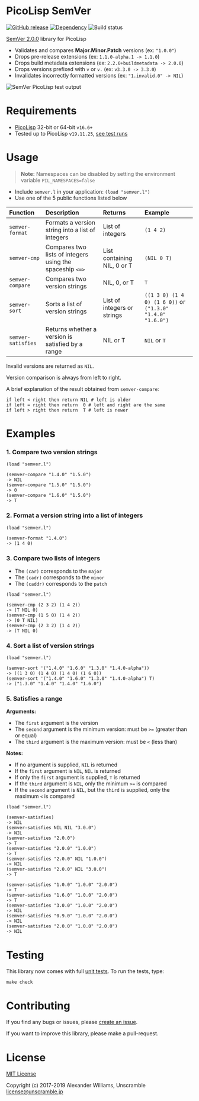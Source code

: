 # PicoLisp SemVer

[![GitHub release](https://img.shields.io/github/release/aw/picolisp-semver.svg)](https://github.com/aw/picolisp-semver) [![Dependency](https://img.shields.io/badge/[deps]&#32;picolisp--unit-v3.0.0-ff69b4.svg)](https://github.com/aw/picolisp-unit.git)  ![Build status](https://github.com/aw/picolisp-semver/workflows/CI/badge.svg?branch=master)

[SemVer 2.0.0](http://semver.org) library for PicoLisp

  * Validates and compares **Major.Minor.Patch** versions (ex: `"1.0.0"`)
  * Drops pre-release extensions (ex: `1.1.0-alpha.1 -> 1.1.0`)
  * Drops build metadata extensions (ex: `2.2.0+buildmetadata -> 2.0.0`)
  * Drops versions prefixed with `v` or `v.` (ex: `v3.3.0 -> 3.3.0`)
  * Invalidates incorrectly formatted versions (ex: `"1.invalid.0" -> NIL`)

![SemVer PicoLisp test output](https://cloud.githubusercontent.com/assets/153401/23364395/ceda769a-fcf6-11e6-9bf6-b7b0b8187f61.png)

# Requirements

  * [PicoLisp](http://picolisp.com) 32-bit or 64-bit `v16.6+`
  * Tested up to PicoLisp `v19.11.25`, [see test runs](https://github.com/aw/picolisp-semver/commit/4daf068c7fd61766926bd0124571631f368a3291/checks)

# Usage

> **Note:** Namespaces can be disabled by setting the environment variable `PIL_NAMESPACES=false`

  * Include `semver.l` in your application: `(load "semver.l")`
  * Use one of the 5 public functions listed below

| Function | Description | Returns | Example |
| :---- | :---- | :---- | :---- |
| `semver-format` | Formats a version string into a list of integers | List of integers | `(1 4 2)` |
| `semver-cmp` | Compares two lists of integers using the spaceship `<=>` | List containing NIL, 0 or T | `(NIL 0 T)` |
| `semver-compare` | Compares two version strings | NIL, 0, or T | `T` |
| `semver-sort` | Sorts a list of version strings | List of integers or strings | `((1 3 0) (1 4 0) (1 6 0))` or `("1.3.0" "1.4.0" "1.6.0")` |
| `semver-satisfies` | Returns whether a version is satisfied by a range | NIL or T | `NIL` or `T` |

Invalid versions are returned as `NIL`.

Version comparison is always from left to right.

A brief explanation of the result obtained from `semver-compare`:

```
if left < right then return NIL # left is older
if left = right then return  0 # left and right are the same
if left > right then return  T # left is newer
```

# Examples

### 1. Compare two version strings

```
(load "semver.l")

(semver-compare "1.4.0" "1.5.0")
-> NIL
(semver-compare "1.5.0" "1.5.0")
-> 0
(semver-compare "1.6.0" "1.5.0")
-> T
```

### 2. Format a version string into a list of integers

```
(load "semver.l")

(semver-format "1.4.0")
-> (1 4 0)
```

### 3. Compare two lists of integers

  * The `(car)` corresponds to the `major`
  * The `(cadr)` corresponds to the `minor`
  * The `(caddr)` corresponds to the `patch`

```
(load "semver.l")

(semver-cmp (2 3 2) (1 4 2))
-> (T NIL 0)
(semver-cmp (1 5 0) (1 4 2))
-> (0 T NIL)
(semver-cmp (2 3 2) (1 4 2))
-> (T NIL 0)
```

### 4. Sort a list of version strings

```
(load "semver.l")

(semver-sort '("1.4.0" "1.6.0" "1.3.0" "1.4.0-alpha"))
-> ((1 3 0) (1 4 0) (1 4 0) (1 6 0))
(semver-sort '("1.4.0" "1.6.0" "1.3.0" "1.4.0-alpha") T)
-> ("1.3.0" "1.4.0" "1.4.0" "1.6.0")
```

### 5. Satisfies a range

**Arguments:**

  * The `first` argument is the version
  * The `second` argument is the minimum version: must be `>=` (greater than or equal)
  * The `third` argument is the maximum version: must be `<` (less than)

**Notes:**

  * If no argument is supplied, `NIL` is returned
  * If the `first` argument is `NIL`, `NIL` is returned
  * If only the `first` argument is supplied, `T` is returned
  * If the `third` argument is `NIL`, only the minimum `>=` is compared
  * If the `second` argument is `NIL`, but the `third` is supplied, only the maximum `<` is compared

```
(load "semver.l")

(semver-satisfies)
-> NIL
(semver-satisfies NIL NIL "3.0.0")
-> NIL
(semver-satisfies "2.0.0")
-> T
(semver-satisfies "2.0.0" "1.0.0")
-> T
(semver-satisfies "2.0.0" NIL "1.0.0")
-> NIL
(semver-satisfies "2.0.0" NIL "3.0.0")
-> T

(semver-satisfies "1.0.0" "1.0.0" "2.0.0")
-> T
(semver-satisfies "1.6.0" "1.0.0" "2.0.0")
-> T
(semver-satisfies "3.0.0" "1.0.0" "2.0.0")
-> NIL
(semver-satisfies "0.9.0" "1.0.0" "2.0.0")
-> NIL
(semver-satisfies "2.0.0" "1.0.0" "2.0.0")
-> NIL
```

# Testing

This library now comes with full [unit tests](https://github.com/aw/picolisp-unit). To run the tests, type:

    make check

# Contributing

If you find any bugs or issues, please [create an issue](https://github.com/aw/picolisp-semver/issues/new).

If you want to improve this library, please make a pull-request.

# License

[MIT License](LICENSE)

Copyright (c) 2017-2019 Alexander Williams, Unscramble <license@unscramble.jp>
